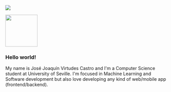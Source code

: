 [![](https://raw.githubusercontent.com/adamalston/adamalston/master/profile.gif)](https://www.adamalston.com/)

<img src="https://github.com/sciencepal/sciencepal/blob/master/assets/Hi.gif" width="100">

### Hello world!
My name is José Joaquín Virtudes Castro and I'm a Computer Science student at University of Seville. I'm focused in Machine Learning and Software development but also love developing any kind of web/mobile app (frontend/backend).

<!--
**JoaVirtudes19/JoaVirtudes19** is a ✨ _special_ ✨ repository because its `README.md` (this file) appears on your GitHub profile.

Here are some ideas to get you started:

- 🔭 I’m currently working on ...
- 🌱 I’m currently learning ...
- 👯 I’m looking to collaborate on ...
- 🤔 I’m looking for help with ...
- 💬 Ask me about ...
- 📫 How to reach me: ...
- 😄 Pronouns: ...
- ⚡ Fun fact: ...
-->
